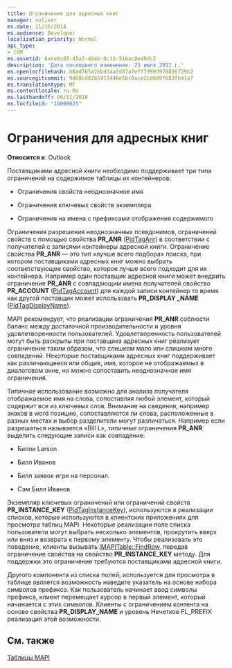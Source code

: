 ```yaml
---
title: Ограничения для адресных книг
manager: soliver
ms.date: 11/16/2014
ms.audience: Developer
localization_priority: Normal
api_type:
- COM
ms.assetid: 6ace8c03-45a7-484b-8c12-516ac0e40dc2
description: 'Дата последнего изменения: 23 июля 2011 г.'
ms.openlocfilehash: b8ad765a2bbd3aafd87a7eff79993978816729b2
ms.sourcegitcommit: 9d60cd82b5413446e5bc8ace2cd689f683fb41a7
ms.translationtype: MT
ms.contentlocale: ru-RU
ms.lasthandoff: 06/11/2018
ms.locfileid: "19808025"
---
```

# <a name="address-book-restrictions"></a>Ограничения для адресных книг

  
  
**Относится к**: Outlook 
  
Поставщиками адресной книги необходимо поддерживает три типа ограничений на содержимое таблицы их контейнеров:
  
- Ограничения свойств неоднозначное имя
    
- Ограничения ключевых свойств экземпляра
    
- Ограничения на имена с префиксами отображения содержимого
    
Ограничения разрешения неоднозначных псевдонимов, ограничений свойств с помощью свойства **PR_ANR** ([PidTagAnr](pidtaganr-canonical-property.md)) в соответствии с получателей с записями контейнеры адресной книги. Ограничение свойства **PR_ANR** — это тип «лучше всего подбора» поиска, при котором поставщиками адресных книг можно выбрать соответствующее свойство, которое лучше всего подходит для их контейнера. Например один поставщик адресной книги может внедрить ограничение **PR_ANR** с совпадающим имена получателей свойство **PR_ACCOUNT** ([PidTagAccount](pidtagaccount-canonical-property.md)) для каждой записи контейнер то время как другой поставщик может использовать **PR_DISPLAY _NAME** ([PidTagDisplayName](pidtagdisplayname-canonical-property.md)).
  
MAPI рекомендует, что реализации ограничения **PR_ANR** соблюсти баланс между достаточной производительности и уровня удовлетворенности пользователей. Удовлетворенность пользователей могут быть раскрыты при поставщика адресных книг реализует ограничение таким образом, что слишком мало или слишком много совпадений. Некоторые поставщиками адресных книг поддерживает как различающееся или общие, имя, которое не отображаемых в диалоговом окне, но можно сопоставить неоднозначное имя ограничения. 
  
Типичное использование возможно для анализа получателя отображаемое имя на слова, сопоставляя любой элемент, который содержит все из ключевых слов. Внимание на сведения, например знаков в word позицию, сопоставляются ли слова, расположенные в разных местах и выбор разделители могут различаться. Например если разрешаться называется «Bill L», типичные ограничения **PR_ANR** выделить следующие записи как совпадение: 
  
- Билли Larson
    
- Билл Иванов
    
- Билл заявок игре на персонал. 
    
- Сэм Билл Иванов
    
Экземпляр ключевых ограничений или ограничений свойств **PR_INSTANCE_KEY** ([PidTagInstanceKey](pidtaginstancekey-canonical-property.md)), используются в реализации списков, которые используются в клиентских приложениях для просмотра таблиц MAPI. Некоторые реализации поле списка пользователи могут выбрать несколько элементов, прокрутить вверх или вниз и возврата к первому элементу. Чтобы реализовать это поведение, клиенты вызывать [IMAPITable::FindRow](imapitable-findrow.md), передав ограничение свойства на свойство **PR_INSTANCE_KEY** методу. Для поддержки это ограничение требуются поставщиками адресной книги. 
  
Другого компонента из списка полей, используется для просмотра в таблице является возможность наведите указатель на основе набора символов префикса. Как пользователь начинает ввод символы префикса, клиент перемещает курсор в первый элемент, который начинается с этих символов. Клиенты с ограничением контента на основе свойства **PR_DISPLAY_NAME** и уровень Нечеткое FL_PREFIX реализация этой возможности. 
  
## <a name="see-also"></a>См. также



[Таблицы MAPI](mapi-tables.md)

